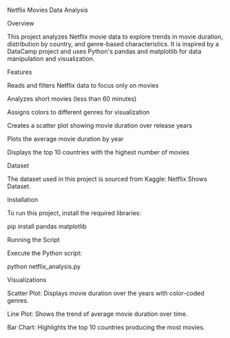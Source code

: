 Netflix Movies Data Analysis

Overview

This project analyzes Netflix movie data to explore trends in movie duration, distribution by country, and genre-based characteristics. It is inspired by a DataCamp project and uses Python's pandas and matplotlib for data manipulation and visualization.

Features

Reads and filters Netflix data to focus only on movies

Analyzes short movies (less than 60 minutes)

Assigns colors to different genres for visualization

Creates a scatter plot showing movie duration over release years

Plots the average movie duration by year

Displays the top 10 countries with the highest number of movies

Dataset

The dataset used in this project is sourced from Kaggle: Netflix Shows Dataset.

Installation

To run this project, install the required libraries:

pip install pandas matplotlib

Running the Script

Execute the Python script:

python netflix_analysis.py

Visualizations

Scatter Plot: Displays movie duration over the years with color-coded genres.

Line Plot: Shows the trend of average movie duration over time.

Bar Chart: Highlights the top 10 countries producing the most movies.